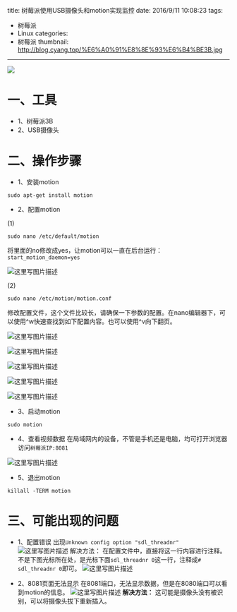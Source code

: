 title: 树莓派使用USB摄像头和motion实现监控
date: 2016/9/11 10:08:23
tags:
- 树莓派
- Linux
categories:
- 树莓派
thumbnail: http://blog.cyang.top/%E6%A0%91%E8%8E%93%E6%B4%BE3B.jpg
---


![](http://blog.cyang.top/%E6%A0%91%E8%8E%93%E6%B4%BE3B.jpg)

# 一、工具
- 1、树莓派3B
- 2、USB摄像头

<!-- more -->

# 二、操作步骤
- 1、安装motion
```
sudo apt-get install motion
```

- 2、配置motion

(1)

```
sudo nano /etc/default/motion
```
将里面的no修改成yes，让motion可以一直在后台运行：`start_motion_daemon=yes`

![这里写图片描述](http://blog.cyang.top/20160912231833758?imageView2/0/interlace/1/q/100|watermark/2/text/Y3lhbmcudGVjaA==/font/Y29uc29sYXM=/fontsize/720/fill/I0Q0RUVGMQ==/dissolve/69/gravity/SouthEast/dx/10/dy/10)

(2)

```
sudo nano /etc/motion/motion.conf
```
修改配置文件，这个文件比较长，请确保一下参数的配置。在nano编辑器下，可以使用^w快速查找到如下配置内容。也可以使用^v向下翻页。

![这里写图片描述](http://blog.cyang.top/20160912231847133?imageView2/0/interlace/1/q/100|watermark/2/text/Y3lhbmcudGVjaA==/font/Y29uc29sYXM=/fontsize/720/fill/I0Q0RUVGMQ==/dissolve/69/gravity/SouthEast/dx/10/dy/10)

![这里写图片描述](http://blog.cyang.top/20160912231855620?imageView2/0/interlace/1/q/100|watermark/2/text/Y3lhbmcudGVjaA==/font/Y29uc29sYXM=/fontsize/720/fill/I0Q0RUVGMQ==/dissolve/69/gravity/SouthEast/dx/10/dy/10)

![这里写图片描述](http://blog.cyang.top/20160912231906196?imageView2/0/interlace/1/q/100|watermark/2/text/Y3lhbmcudGVjaA==/font/Y29uc29sYXM=/fontsize/720/fill/I0Q0RUVGMQ==/dissolve/69/gravity/SouthEast/dx/10/dy/10)

![这里写图片描述](http://blog.cyang.top/20160912232402108?imageView2/0/interlace/1/q/100|watermark/2/text/Y3lhbmcudGVjaA==/font/Y29uc29sYXM=/fontsize/720/fill/I0Q0RUVGMQ==/dissolve/69/gravity/SouthEast/dx/10/dy/10)

![这里写图片描述](http://blog.cyang.top/20160912232619513?imageView2/0/interlace/1/q/100|watermark/2/text/Y3lhbmcudGVjaA==/font/Y29uc29sYXM=/fontsize/720/fill/I0Q0RUVGMQ==/dissolve/69/gravity/SouthEast/dx/10/dy/10)

- 3、启动motion
```
sudo motion
```

- 4、查看视频数据
在局域网内的设备，不管是手机还是电脑，均可打开浏览器访问`树莓派IP:8081`

![这里写图片描述](http://blog.cyang.top/20160912232736471?imageView2/0/interlace/1/q/100|watermark/2/text/Y3lhbmcudGVjaA==/font/Y29uc29sYXM=/fontsize/720/fill/I0Q0RUVGMQ==/dissolve/69/gravity/SouthEast/dx/10/dy/10)

- 5、退出motion
```
killall -TERM motion
```


# 三、可能出现的问题
- 1、配置错误
出现`Unknown config option "sdl_threadnr"`
![这里写图片描述](http://blog.cyang.top/20160912232922786?imageView2/0/interlace/1/q/100|watermark/2/text/Y3lhbmcudGVjaA==/font/Y29uc29sYXM=/fontsize/720/fill/I0Q0RUVGMQ==/dissolve/69/gravity/SouthEast/dx/10/dy/10)
解决方法：
在配置文件中，直接将这一行内容进行注释。不是下图光标所在处，是光标下面`sdl_threadnr 0`这一行，注释成`# sdl_threadnr 0`即可。
![这里写图片描述](http://blog.cyang.top/20160912232932546?imageView2/0/interlace/1/q/100|watermark/2/text/Y3lhbmcudGVjaA==/font/Y29uc29sYXM=/fontsize/720/fill/I0Q0RUVGMQ==/dissolve/69/gravity/SouthEast/dx/10/dy/10)

- 2、8081页面无法显示
在8081端口，无法显示数据，但是在8080端口可以看到motion的信息。
![这里写图片描述](http://blog.cyang.top/20160912233127366?imageView2/0/interlace/1/q/100|watermark/2/text/Y3lhbmcudGVjaA==/font/Y29uc29sYXM=/fontsize/720/fill/I0Q0RUVGMQ==/dissolve/69/gravity/SouthEast/dx/10/dy/10)
**解决方法：**
这可能是摄像头没有被识别，可以将摄像头拔下重新插入。
